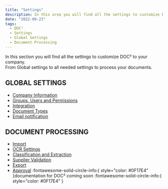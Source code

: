 ```yaml
---
title: "Settings"
description: In this area you will find all the settings to customize DOC² to your company. From Global settings to all needed settings to process your documents.
date: "2022-09-23"
tags:
  - DOC²
  - Settings
  - Global Settings
  - Document Processing
---
```


In this section you will find all the settings to customize DOC² to your company.<br> From Global settings to all needed settings to process your documents.

## GLOBAL SETTINGS

- [Company Information](/doc2/company-information/)
- [Groups, Users and Permissions](/doc2/settings/groups-users-permissions/)
- [Integration](/doc2/settings/integration/)
- [Document Types](/doc2/settings-document-types/)
- [Email notification](/doc2/settings/email-notification/)

## DOCUMENT PROCESSING

- [Import](/doc2/import/)
- [OCR Settings](/doc2/document-validation/ocr-view/)
- [Classification and Extraction](/doc2/document-validation/)
- [Supplier Validation](/doc2/settings-master-data-validation/)
- [Export](/doc2/export/)
- [Approval](/example/approval/)  :fontawesome-solid-circle-info:{ style="color: #0F17E4" }documentation for DOC² coming soon :fontawesome-solid-circle-info:{ style="color: #0F17E4" }
